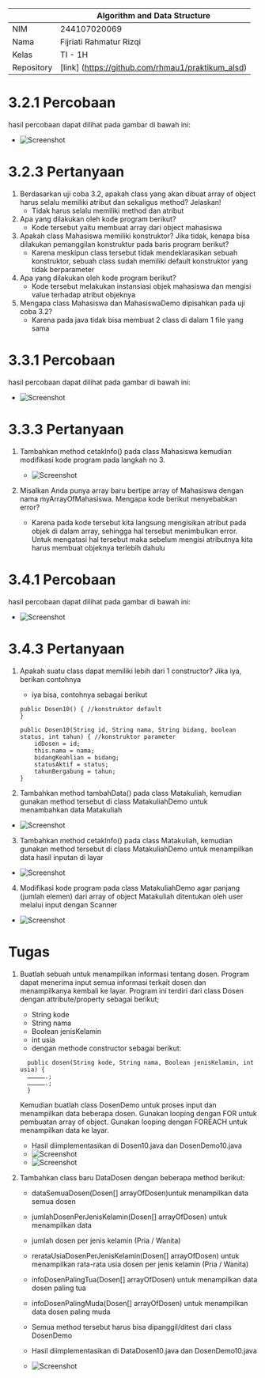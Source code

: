 |            | Algorithm and Data Structure                      |
| ---------- | ------------------------------------------------- |
| NIM        | 244107020069                                      |
| Nama       | Fijriati Rahmatur Rizqi                           |
| Kelas      | TI - 1H                                           |
| Repository | [link] (https://github.com/rhmau1/praktikum_alsd) |

# 3.2.1 Percobaan

hasil percobaan dapat dilihat pada gambar di bawah ini:

- ![Screenshot](../img/p3/6.png)

# 3.2.3 Pertanyaan

1. Berdasarkan uji coba 3.2, apakah class yang akan dibuat array of object harus selalu memiliki
   atribut dan sekaligus method? Jelaskan!
   - Tidak harus selalu memiliki method dan atribut
2. Apa yang dilakukan oleh kode program berikut?
   - Kode tersebut yaitu membuat array dari object mahasiswa
3. Apakah class Mahasiswa memiliki konstruktor? Jika tidak, kenapa bisa dilakukan pemanggilan
   konstruktur pada baris program berikut?
   - Karena meskipun class tersebut tidak mendeklarasikan sebuah konstruktor, sebuah class sudah memiliki default konstruktor yang tidak berparameter
4. Apa yang dilakukan oleh kode program berikut?
   - Kode tersebut melakukan instansiasi objek mahasiswa dan mengisi value terhadap atribut objeknya
5. Mengapa class Mahasiswa dan MahasiswaDemo dipisahkan pada uji coba 3.2?
   - Karena pada java tidak bisa membuat 2 class di dalam 1 file yang sama

# 3.3.1 Percobaan

hasil percobaan dapat dilihat pada gambar di bawah ini:

- ![Screenshot](../img/p3/7.png)

# 3.3.3 Pertanyaan

1. Tambahkan method cetakInfo() pada class Mahasiswa kemudian modifikasi kode program
   pada langkah no 3.

   - ![Screenshot](../img/p3/1.png)

2. Misalkan Anda punya array baru bertipe array of Mahasiswa dengan nama
   myArrayOfMahasiswa. Mengapa kode berikut menyebabkan error?
   - Karena pada kode tersebut kita langsung mengisikan atribut pada objek di dalam array, sehingga hal tersebut menimbulkan error. Untuk mengatasi hal tersebut maka sebelum mengisi atributnya kita harus membuat objeknya terlebih dahulu

# 3.4.1 Percobaan

hasil percobaan dapat dilihat pada gambar di bawah ini:

- ![Screenshot](../img/p3/8.png)

# 3.4.3 Pertanyaan

1. Apakah suatu class dapat memiliki lebih dari 1 constructor? Jika iya, berikan contohnya

   - iya bisa, contohnya sebagai berikut

   ```
   public Dosen10() { //konstruktor default
   }

   public Dosen10(String id, String nama, String bidang, boolean status, int tahun) { //konstruktor parameter
       idDosen = id;
       this.nama = nama;
       bidangKeahlian = bidang;
       statusAktif = status;
       tahunBergabung = tahun;
   }
   ```

2. Tambahkan method tambahData() pada class Matakuliah, kemudian gunakan method
   tersebut di class MatakuliahDemo untuk menambahkan data Matakuliah

- ![Screenshot](../img/p3/2.png)

3. Tambahkan method cetakInfo() pada class Matakuliah, kemudian gunakan method tersebut di class MatakuliahDemo untuk menampilkan data hasil inputan di layar

- ![Screenshot](../img/p3/3.png)

4. Modifikasi kode program pada class MatakuliahDemo agar panjang (jumlah elemen) dari
   array of object Matakuliah ditentukan oleh user melalui input dengan Scanner

- ![Screenshot](../img/p3/4.png)

# Tugas

1. Buatlah sebuah untuk menampilkan informasi tentang dosen. Program dapat menerima input
   semua informasi terkait dosen dan menampilkanya kembali ke layar. Program ini terdiri dari class
   Dosen<NoPresensi> dengan attribute/property sebagai berikut;

   - String kode
   - String nama
   - Boolean jenisKelamin
   - int usia
   - dengan methode constructor sebagai berikut:

   ```
     public dosen(String kode, String nama, Boolean jenisKelamin, int usia) {
     …………….;
     …………….;
     }
   ```

   Kemudian buatlah class DosenDemo<NoPresensi> untuk proses input dan menampilkan data
   beberapa dosen. Gunakan looping dengan FOR untuk pembuatan array of object. Gunakan
   looping dengan FOREACH untuk menampilkan data ke layar.

   - Hasil diimplementasikan di Dosen10.java dan DosenDemo10.java
   - ![Screenshot](../img/p3/5A.png)
   - ![Screenshot](../img/p3/5B.png)

2. Tambahkan class baru DataDosen<NoPresensi> dengan beberapa method berikut:

   - dataSemuaDosen(Dosen[] arrayOfDosen)untuk menampilkan data semua dosen
   - jumlahDosenPerJenisKelamin(Dosen[] arrayOfDosen) untuk menampilkan data
   - jumlah dosen per jenis kelamin (Pria / Wanita)
   - rerataUsiaDosenPerJenisKelamin(Dosen[] arrayOfDosen) untuk menampilkan
     rata-rata usia dosen per jenis kelamin (Pria / Wanita)
   - infoDosenPalingTua(Dosen[] arrayOfDosen) untuk menampilkan data dosen paling
     tua
   - infoDosenPalingMuda(Dosen[] arrayOfDosen) untuk menampilkan data dosen paling
     muda
   - Semua method tersebut harus bisa dipanggil/ditest dari class DosenDemo

   - Hasil diimplementasikan di DataDosen10.java dan DosenDemo10.java
   - ![Screenshot](../img/p3/5C.png)
